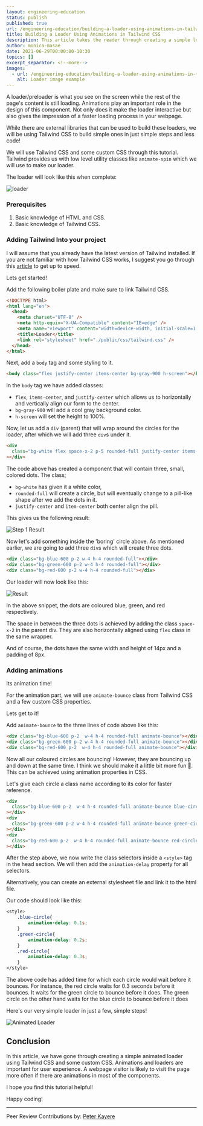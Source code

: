 ```yaml
---
layout: engineering-education
status: publish
published: true
url: /engineering-education/building-a-loader-using-animations-in-tailwind-css/
title: Building a Loader Using Animations in Tailwind CSS
description: This article takes the reader through creating a simple loader using animations in Tailwind CSS. Tailwind provides low level utility classes such us animate-spin that make animation easier.
author: monica-masae
date: 2021-06-29T00:00:00-10:30
topics: []
excerpt_separator: <!--more-->
images:
  - url: /engineering-education/building-a-loader-using-animations-in-tailwind-css/hero.jpg
    alt: Loader image example
---
```


A loader/preloader is what you see on the screen while the rest of the page's content is still loading. Animations play an important role in the design of this component. Not only does it make the loader interactive but also gives the impression of a faster loading process in your webpage.

<!--more-->

While there are external libraries that can be used to build these loaders, we will be using Tailwind CSS to build simple ones in just simple steps and less code!

We will use Tailwind CSS and some custom CSS through this tutorial. Tailwind provides us with low level utility classes like `animate-spin` which we will use to make our loader.

The loader will look like this when complete:

![loader](/engineering-education/building-a-loader-using-animations-in-tailwind-css/loader.gif)

### Prerequisites

1. Basic knowledge of HTML and CSS.
2. Basic knowledge of Tailwind CSS.

### Adding Tailwind Into your project

I will assume that you already have the latest version of Tailwind installed. If you are not familiar with how Tailwind CSS works, I suggest you go through this [article](/engineering-education/introduction-to-tailwind-css/) to get up to speed.

Lets get started!

Add the following boiler plate and make sure to link Tailwind CSS.

```html
<!DOCTYPE html>
<html lang="en">
  <head>
    <meta charset="UTF-8" />
    <meta http-equiv="X-UA-Compatible" content="IE=edge" />
    <meta name="viewport" content="width=device-width, initial-scale=1.0" />
    <title>Loader</title>
    <link rel="stylesheet" href="./public/css/tailwind.css" />
  </head>
</html>
```

Next, add a `body` tag and some styling to it.

```html
<body class="flex justify-center items-center bg-gray-900 h-screen"></body>
```

In the `body` tag we have added classes:

- `flex`, `items-center`, and `justify-center` which allows us to horizontally and vertically align our form to the center.
- `bg-gray-900` will add a cool gray background color.
- `h-screen` will set the height to 100%.

Now, let us add a `div` (parent) that will wrap around the circles for the loader, after which we will add three `div`s under it.

```html
<div
  class="bg-white flex space-x-2 p-5 rounded-full justify-center items-center"
></div>
```

The code above has created a component that will contain three, small, colored dots. The class;

- `bg-white` has given it a white color,
- `rounded-full` will create a circle, but will eventually change to a pill-like shape after we add the dots in it.
- `justify-center` and `item-center` both center align the pill.

This gives us the following result:

![Step 1 Result](/engineering-education/building-a-loader-using-animations-in-tailwind-css/img1.png)

Now let's add something inside the 'boring' circle above. As mentioned earlier, we are going to add three `div`s which will create three dots.

```html
<div class="bg-blue-600 p-2 w-4 h-4 rounded-full"></div>
<div class="bg-green-600 p-2 w-4 h-4 rounded-full"></div>
<div class="bg-red-600 p-2 w-4 h-4 rounded-full"></div>
```

Our loader will now look like this:

![Result](/engineering-education/building-a-loader-using-animations-in-tailwind-css/img2.png)

In the above snippet, the dots are coloured blue, green, and red respectively.

The space in between the three dots is achieved by adding the class `space-x-2` in the parent div. They are also horizontally aligned using `flex` class in the same wrapper.

And of course, the dots have the same width and height of 14px and a padding of 8px.

### Adding animations

Its animation time!

For the animation part, we will use `animate-bounce` class from Tailwind CSS and a few custom CSS properties.

Lets get to it!

Add `animate-bounce` to the three lines of code above like this:

```html
<div class="bg-blue-600 p-2  w-4 h-4 rounded-full animate-bounce"></div>
<div class="bg-green-600 p-2 w-4 h-4 rounded-full animate-bounce"></div>
<div class="bg-red-600 p-2  w-4 h-4 rounded-full animate-bounce"></div>
```

Now all our coloured circles are bouncing! However, they are bouncing up and down at the same time. I think we should make it a little bit more fun 🤔. This can be achieved using animation properties in CSS.

Let's give each circle a class name according to its color for faster reference.

```html
<div
  class="bg-blue-600 p-2  w-4 h-4 rounded-full animate-bounce blue-circle"
></div>
<div
  class="bg-green-600 p-2 w-4 h-4 rounded-full animate-bounce green-circle"
></div>
<div
  class="bg-red-600 p-2  w-4 h-4 rounded-full animate-bounce red-circle"
></div>
```

After the step above, we now write the class selectors inside a `<style>` tag in the head section. We will then add the `animation-delay` property for all selectors.

Alternatively, you can create an external stylesheet file and link it to the html file.

Our code should look like this:

```css
<style>
	.blue-circle{
		animation-delay: 0.1s;
	}
	.green-circle{
		animation-delay: 0.2s;
	}
	.red-circle{
		animation-delay: 0.3s;
	}
</style>
```

The above code has added time for which each circle would wait before it bounces. For instance, the red circle waits for 0.3 seconds before it bounces. It waits for the green circle to bounce before it does. The green circle on the other hand waits for the blue circle to bounce before it does

Here's our very simple loader in just a few, simple steps!

![Animated Loader](/engineering-education/building-a-loader-using-animations-in-tailwind-css/loader.gif)

## Conclusion

In this article, we have gone through creating a simple animated loader using Tailwind CSS and some custom CSS. Animations and loaders are important for user experience. A webpage visitor is likely to visit the page more often if there are animations in most of the components.

I hope you find this tutorial helpful!

Happy coding!

---

Peer Review Contributions by: [Peter Kayere](/engineering-education/authors/peter-kayere/)
